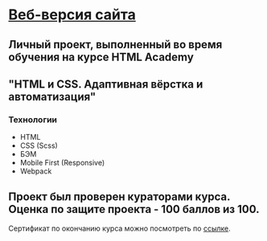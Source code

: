 # <a href="https://sedona-yushato.netlify.app/"> Веб-версия сайта</a>
## Личный проект, выполненный во время обучения на курсе HTML Academy 
## "HTML и CSS. Адаптивная вёрстка и автоматизация"

### Технологии
* HTML
* CSS (Scss)
* БЭМ
* Mobile First (Responsive)
* Webpack

## Проект был проверен кураторами курса. Оценка по защите проекта - 100 баллов из 100.
Сертификат по окончанию курса можно посмотреть по <a href="https://assets.htmlacademy.ru/certificates/intensive/161/1474119.pdf?1599985167&_ga=2.89577938.811605844.1620770769-1299651872.1598336597">ссылке</a>.
